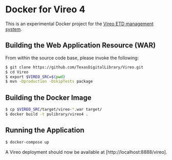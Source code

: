# Docker for Vireo 4
This is an experimental Docker project for the [Vireo ETD management system](https://github.com/TexasDigitalLibrary/Vireo).

## Building the Web Application Resource (WAR)
From within the source code base, please invoke the following:

```bash
$ git clone https://github.com/TexasDigitalLibrary/Vireo.git
$ cd Vireo
$ export $VIREO_SRC=$(pwd)
$ mvn -Dproduction -DskipTests package
```

## Building the Docker Image

```bash
$ cp $VIREO_SRC/target/vireo-*.war target/
$ docker build -t pulibrary/vireo4 .
```

## Running the Application
```bash
$ docker-compose up
```

A Vireo deployment should now be available at [http://localhost:8888/vireo].
